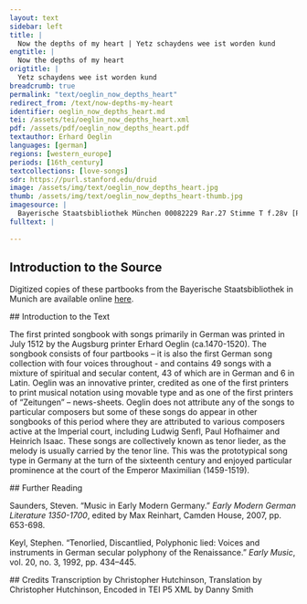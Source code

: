 ```yaml
---
layout: text
sidebar: left
title: |
  Now the depths of my heart | Yetz schaydens wee ist worden kund
engtitle: |
  Now the depths of my heart
origtitle: |
  Yetz schaydens wee ist worden kund
breadcrumb: true
permalink: "text/oeglin_now_depths_heart"
redirect_from: /text/now-depths-my-heart
identifier: oeglin_now_depths_heart.md
tei: /assets/tei/oeglin_now_depths_heart.xml
pdf: /assets/pdf/oeglin_now_depths_heart.pdf
textauthor: Erhard Oeglin
languages: [german]
regions: [western_europe]
periods: [16th_century]
textcollections: [love-songs]
sdr: https://purl.stanford.edu/druid 
image: /assets/img/text/oeglin_now_depths_heart.jpg
thumb: /assets/img/text/oeglin_now_depths_heart-thumb.jpg
imagesource: |
  Bayerische Staatsbibliothek München 00082229 Rar.27 Stimme T f.28v [Public Domain]
fulltext: |
  
--- 
```

## Introduction to the Source 
<p>Digitized copies of these partbooks from the Bayerische Staatsbibliothek in Munich are available online <a href="https://stimmbuecher.digitale-sammlungen.de//view?id=bsb00082229">here</a>.</p>
## Introduction to the Text 
<p>The first printed songbook with songs primarily in German was printed in July 1512 by the Augsburg printer Erhard Oeglin (ca.1470-1520). The songbook consists of four partbooks – it is also the first German song collection with four voices throughout - and contains 49 songs with a mixture of spiritual and secular content, 43 of which are in German and 6 in Latin. Oeglin was an innovative printer, credited as one of the first printers to print musical notation using movable type and as one of the first printers of “Zeitungen” – news-sheets. Oeglin does not attribute any of the songs to particular composers but some of these songs do appear in other songbooks of this period where they are attributed to various composers active at the Imperial court, including Ludwig Senfl, Paul Hofhaimer and Heinrich Isaac. These songs are collectively known as tenor lieder, as the melody is usually carried by the tenor line. This was the prototypical song type in Germany at the turn of the sixteenth century and enjoyed particular prominence at the court of the Emperor Maximilian (1459-1519).</p>
## Further Reading 
<p>Saunders, Steven. “Music in Early Modern Germany.” <em>Early Modern German Literature 1350-1700</em>, edited by Max Reinhart, Camden House, 2007, pp. 653-698.</p> <p>Keyl, Stephen. “Tenorlied, Discantlied, Polyphonic lied: Voices and instruments in German secular polyphony of the Renaissance.” <em>Early Music</em>, vol. 20, no. 3, 1992, pp. 434–445.</p>
## Credits
Transcription by Christopher Hutchinson, Translation by Christopher Hutchinson, Encoded in TEI P5 XML by Danny Smith
